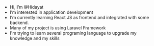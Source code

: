- Hi, I’m @Hidayat
- I’m interested in application development 
- I’m currently learning React JS as frontend and integrated with some backend.
- Many of my project is using Laravel Framework
- I'm trying to learn several programing language to upgrade my knowledge and my skills

<!---
HidayatLahabu/HidayatLahabu is a ✨ special ✨ repository because its `README.md` (this file) appears on your GitHub profile.
You can click the Preview link to take a look at your changes.
--->
